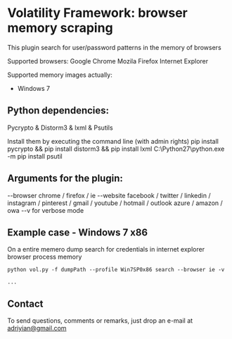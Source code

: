 Volatility Framework: browser memory scraping
==============================================

This plugin search for user/password patterns in the memory of browsers

Supported browsers:
Google Chrome
Mozila Firefox
Internet Explorer


Supported memory images actually:
- Windows 7


Python	dependencies:
---------------------	
Pycrypto & Distorm3 & lxml & Psutils

Install them by executing the command line (with admin rights)
pip install pycrypto && pip install distorm3 && pip install lxml
C:\Python27\python.exe -m pip install psutil



Arguments for the plugin:
-------------------------
--browser chrome / firefox / ie
--website facebook / twitter / linkedin / instagram / pinterest / gmail / youtube / hotmail / outlook azure / amazon / owa
--v for verbose mode



Example case - Windows 7 x86
------------------------------

On a entire memero dump search for credentials in internet explorer browser process memory

```console
python vol.py -f dumpPath --profile Win7SP0x86 search --browser ie -v

...
```


Contact
-------

To send questions, comments or remarks, just drop an e-mail at
[adriyian@gmail.com](mailto:adriyian@gmail.com)


